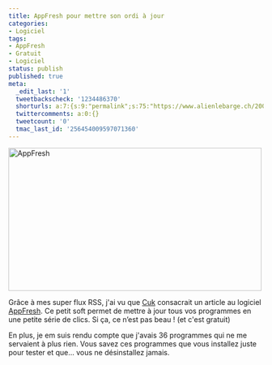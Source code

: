 ```yaml
---
title: AppFresh pour mettre son ordi à jour
categories:
- Logiciel
tags:
- AppFresh
- Gratuit
- Logiciel
status: publish
published: true
meta:
  _edit_last: '1'
  tweetbackscheck: '1234486370'
  shorturls: a:7:{s:9:"permalink";s:75:"https://www.alienlebarge.ch/2008/12/17/appfresh-pour-mettre-son-ordi-a-jour/";s:7:"tinyurl";s:25:"https://tinyurl.com/bapzaq";s:4:"isgd";s:17:"https://is.gd/ikhy";s:5:"bitly";s:18:"https://bit.ly/1J72";s:5:"snipr";s:22:"https://snipr.com/b9xvx";s:5:"snurl";s:22:"https://snurl.com/b9xvx";s:7:"snipurl";s:24:"https://snipurl.com/b9xvx";}
  twittercomments: a:0:{}
  tweetcount: '0'
  tmac_last_id: '256454009597071360'
---
```

<img class="alignnone size-medium wp-image-899" title="AppFresh" src="https://dlgjp9x71cipk.cloudfront.net/2008/12/appfresh-500x282.png" alt="AppFresh" width="500" height="282" />

Grâce à mes super flux RSS, j'ai vu que <a title="L'article de Cuk sur AppFresh" href="https://www.cuk.ch/articles/4079">Cuk</a> consacrait un article au logiciel <a title="Le site d'AppFresh" href="https://metaquark.de/appfresh/">AppFresh</a>. Ce petit soft permet de mettre à jour tous vos programmes en une petite série de clics. Si ça, ce n’est pas beau ! (et c'est gratuit)

En plus, je em suis rendu compte que j'avais 36 programmes qui ne me servaient à plus rien. Vous savez ces programmes que vous installez juste pour tester et que... vous ne désinstallez jamais.
